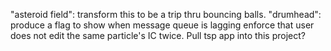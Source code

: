 "asteroid field": transform this to be a trip thru bouncing balls.
"drumhead":
    produce a flag to show when message queue is lagging
    enforce that user does not edit the same particle's IC twice.
Pull tsp app into this project?
